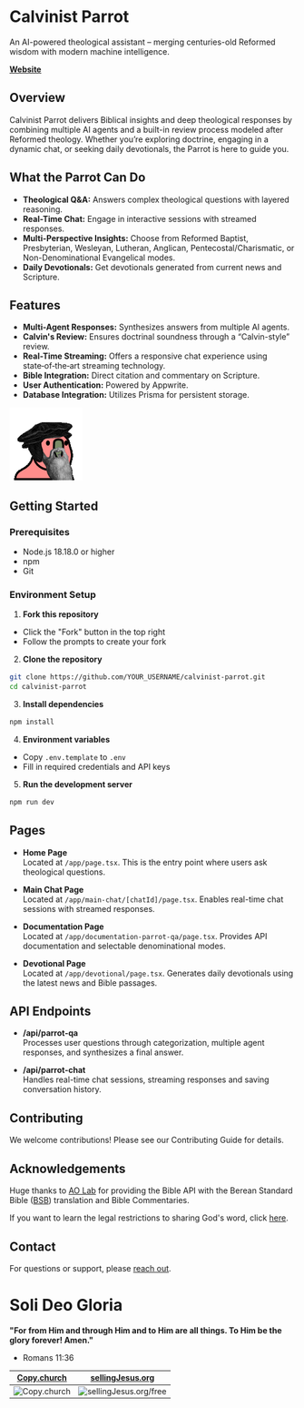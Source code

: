 # Calvinist Parrot

An AI-powered theological assistant – merging centuries-old Reformed wisdom with modern machine intelligence.

[**Website**](https://www.calvinistparrot.com/)

## Overview

Calvinist Parrot delivers Biblical insights and deep theological responses by combining multiple AI agents and a built-in review process modeled after Reformed theology. Whether you’re exploring doctrine, engaging in a dynamic chat, or seeking daily devotionals, the Parrot is here to guide you.

## What the Parrot Can Do

- **Theological Q&A:** Answers complex theological questions with layered reasoning.
- **Real-Time Chat:** Engage in interactive sessions with streamed responses.
- **Multi-Perspective Insights:** Choose from Reformed Baptist, Presbyterian, Wesleyan, Lutheran, Anglican, Pentecostal/Charismatic, or Non-Denominational Evangelical modes.
- **Daily Devotionals:** Get devotionals generated from current news and Scripture.

## Features

- **Multi-Agent Responses:** Synthesizes answers from multiple AI agents.
- **Calvin's Review:** Ensures doctrinal soundness through a “Calvin-style” review.
- **Real-Time Streaming:** Offers a responsive chat experience using state‑of‑the‑art streaming technology.
- **Bible Integration:** Direct citation and commentary on Scripture.
- **User Authentication:** Powered by Appwrite.
- **Database Integration:** Utilizes Prisma for persistent storage.

![Calvinist Parrot](./public/calvinist_parrot.gif)

## Getting Started

### Prerequisites
- Node.js 18.18.0 or higher
- npm
- Git

### Environment Setup

1. **Fork this repository**

- Click the "Fork" button in the top right
- Follow the prompts to create your fork

2. **Clone the repository**

```bash
git clone https://github.com/YOUR_USERNAME/calvinist-parrot.git
cd calvinist-parrot
```

3. **Install dependencies**

```bash
npm install
```

4. **Environment variables**

* Copy `.env.template` to `.env`
* Fill in required credentials and API keys

5. **Run the development server**

```bash
npm run dev
```

## Pages

- **Home Page**  
  Located at `/app/page.tsx`. This is the entry point where users ask theological questions.
  
- **Main Chat Page**  
  Located at `/app/main-chat/[chatId]/page.tsx`. Enables real-time chat sessions with streamed responses.
  
- **Documentation Page**  
  Located at `/app/documentation-parrot-qa/page.tsx`. Provides API documentation and selectable denominational modes.
  
- **Devotional Page**  
  Located at `/app/devotional/page.tsx`. Generates daily devotionals using the latest news and Bible passages.

## API Endpoints

- **/api/parrot-qa**  
  Processes user questions through categorization, multiple agent responses, and synthesizes a final answer.

- **/api/parrot-chat**  
  Handles real-time chat sessions, streaming responses and saving conversation history.

<!-- - **/api/elaborate**  
  Provides follow-up detailed responses (elaboration) based on initial answers and commentary.

- **/api/devotional-generation**  
  Generates daily devotionals by combining news snippets with Scripture in a structured JSON format. -->

## Contributing
We welcome contributions! Please see our Contributing Guide for details.

## Acknowledgements
Huge thanks to [AO Lab](https://helloaolab.my.canva.site/) for providing the Bible API with the Berean Standard Bible ([BSB](https://berean.bible/)) translation and Bible Commentaries.

If you want to learn the legal restrictions to sharing God's word, click [here](https://copy.church/initiatives/bibles/).

## Contact
For questions or support, please [reach out](mailto:jesus@jgmancilla.com).

# Soli Deo Gloria

**"For from Him and through Him and to Him are all things. To Him be the glory forever! Amen."**
- Romans 11:36

[Copy.church](https://copy.church/explain/importance/) | [sellingJesus.org](https://sellingJesus.org/free)
---|---
![Copy.church](https://copy.church/badges/lcc_alt_pde.png) | ![sellingJesus.org/free](https://copy.church/badges/sj_standard_pd.png)